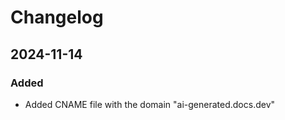

  # Changelog

## 2024-11-14

### Added
- Added CNAME file with the domain "ai-generated.docs.dev"

  